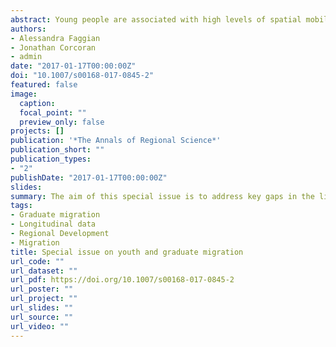 ```yaml
---
abstract: Young people are associated with high levels of spatial mobility which is linked to a series of life course events, involving leaving the parental home, skills development, partnership and family formation, and entry to the labour force (Rogers et al. 1978). These life course events, and their associated spatial mobility, have important consequences for both individual employment outcomes and the economic vitality of local labour markets (Faggian and McCann 2009; Venhorst et al. 2010; Corcoran and Faggian 2017). Existing scholarship has highlighted that this spatial mobility is not uniform across the urban hierarchy. Rural areas are subject to persistent pressures to attract and retain youth and in particular young educated people to help redress accelerating ageing populations and replenishing labour gaps as well as to act as a key ingredient in stimulating economic development (Corcoran et al. 2010; Stockdale 2006). In contrast, larger metropolitan areas are magnets attracting the ‘best’ and the ‘brightest’ (Costa and Kahn 2000; Ritsilä and Ovaskainen 2001). At the expense of smaller towns and rural areas, young people migrate up the urban hierarchy in search of enhanced education, employment and lifestyle opportunities (Artz 2003; Gibson and McKenzie 2012).
authors:
- Alessandra Faggian
- Jonathan Corcoran
- admin
date: "2017-01-17T00:00:00Z"
doi: "10.1007/s00168-017-0845-2"
featured: false
image:
  caption: 
  focal_point: ""
  preview_only: false
projects: []
publication: '*The Annals of Regional Science*'
publication_short: ""
publication_types:
- "2"
publishDate: "2017-01-17T00:00:00Z"
slides: 
summary: The aim of this special issue is to address key gaps in the literature of youth and graduate migration.
tags:
- Graduate migration
- Longitudinal data
- Regional Development
- Migration
title: Special issue on youth and graduate migration
url_code: ""
url_dataset: ""
url_pdf: https://doi.org/10.1007/s00168-017-0845-2
url_poster: ""
url_project: ""
url_slides: ""
url_source: ""
url_video: ""
---
```


